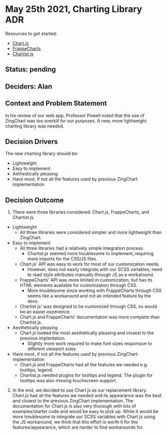 # May 25th 2021, Charting Library ADR

Resources to get started: 
- [Chart.js](https://www.chartjs.org/)
- [FrappeCharts](https://frappe.io/charts)
- [Chartist.js](https://gionkunz.github.io/chartist-js/)
## Status: pending

## Deciders: Alan

## Context and Problem Statement

In his review of our web app, Professor Powell noted that the use of ZingChart was too overkill for our purposes. A new, more lightweight charting library was needed. 

## Decision Drivers
The new charting library should be:
- Lightweight 
- Easy to implement
- Aethestically pleasing 
- Have most, if not all the features used by previous ZingChart implementation

## Decision Outcome
1. There were three libraries considered: Chart.js, FrappeCharts, and Chartist.js. 
  - Lightweight
    - All three libraries were considered simpler and more lightweight than ZingChart. 
  - Easy to implement 
    - All three libraries had a relatively simple integration process.
      - Chartist.js seemed more troublesome to implement, requiring more imports for the CSS/JS files.
    - Chart.js' API was easy to work for most of our customization needs.
      - However, does not easily integrate with our SCSS variables, need to read style attributes manually through JS as a workaround.
    - FrappeCharts' API was more limited in customization, but has its HTML elements available for customization through CSS.
      - More troublesome since working with FrappeCharts through CSS seems like a workaround and not an intended feature by the devs.
    - Chartist.js' was designed to be customized through CSS, so would be an easier experience.
    - Chart.js and FrappeCharts' documentation was more complete than Chartist.js.
  - Aesthetically pleasing 
    - Chart.js looked the most aesthetically pleasing and closest to the previous implentation.
      - Slightly more work required to make font sizes responsive to different viewport sizes.
  - Have most, if not all the features used by previous ZingChart implementation
    - Chart.js and FrappeCharts had all the features we needed e.g. tooltips, legend.
    - Chartist.js needed plugins for tooltips and legend. The plugin for tooltips was also missing touchscreen support. 
2. In the end, we decided to use Chart.js as our replacement library. Chart.js had all the features we needed and its appearance was the best and closest to the previous ZingChart implementation. The documentation for Chart.js is also very thorough with lots of examples/starter code and would be easy to pick up. While it would be more troublesome to integrate our SCSS variables with Chart.js using the JS workaround, we think that this effort is worth it for the features/appearance, which are harder to find workarounds for. 
